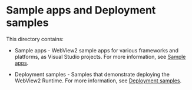 # Sample apps and Deployment samples

<!-- only enough info to differentiate this dir level vs the others; what is different about this dir compared to the sibling dirs? -->
This directory contains:

*  Sample apps - WebView2 sample apps for various frameworks and platforms, as Visual Studio projects.  For more information, see [Sample apps](https://docs.microsoft.com/microsoft-edge/webview2/code-samples-links).

*  Deployment samples - Samples that demonstrate deploying the WebView2 Runtime.  For more information, see [Deployment samples](https://docs.microsoft.com/microsoft-edge/webview2/samples/deployment-samples).
